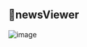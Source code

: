 ## 📰newsViewer

![image](https://user-images.githubusercontent.com/43921054/90254823-54500f80-de7e-11ea-8491-fda37c72d18f.png)
